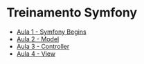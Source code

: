 # Treinamento Symfony

- [Aula 1 - Symfony Begins](aula1/README.md)
- [Aula 2 - Model](aula2/README.md)
- [Aula 3 - Controller](aula3/README.md)
- [Aula 4 - View](aula4/README.md)
